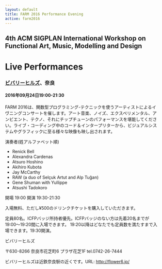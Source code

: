 ```yaml
---
layout: default
title: FARM 2016 Performance Evening
active: farm2016
---
```


## 4th ACM SIGPLAN International Workshop on Functional Art, Music, Modelling and Design

# Live Performances

### [ビバリーヒルズ](http://flower6.jp/)、奈良

#### 2016年09月24日19:00-21:30

FARM 2016は、関数型プログラミング-テクニックを使うアーティストによるイヴニングコンサートを催します。アート音楽、ノイズ、エクスペリメンタル、アンビエント、テクノ、それにチップチューンのパフォーマンスを堪能してください。ライブ・コーディング中のコード＆インタープリターから、ビジュアルシステムやグラフィックに至る様々な映像も映し出されます。

演奏者(姓アルファベット順)

- Renick Bell
- Alexandra Cardenas
- Atsuro Hoshino
- Akihiro Kubota
- Jay McCarthy
- RAW (a duo of Selçuk Artut and Alp Tuğan)
- Gene Shuman with Yullippe
- Atsushi Tadokoro

開場 19:00 開演 19:30-21:30

入場無料、ただし¥500のドリンクチケットを購入していただきます。

定員80名。ICFPバッジ所持者優先。ICFPバッジのない方は先着20名までが19:00〜19:20間に入場できます。
19:20以降はどなたでも定員数を満たすまで入場できます。19:30開演。

ビバリーヒルズ

〒630-8266 奈良市花芝町6 プラザ花芝1F tel.0742-26-7444

ビバリーヒルズは近鉄奈良駅の近くです。URL: http://flower6.jp/
